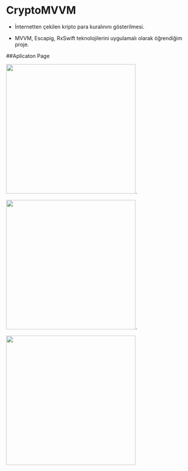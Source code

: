# CryptoMVVM

- İnternetten çekilen kripto para kuralınını gösterilmesi.

- MVVM, Escapig, RxSwift teknolojilerini uygulamalı olarak öğrendiğim proje.

##Aplicaton Page


<img src="https://github.com/Sarper-Bal/CryptoMVVM/assets/49680723/057ae8f4-ffe7-4830-a925-c9d2c237e29a" width="350">.

<img src="https://github.com/Sarper-Bal/CryptoMVVM/assets/49680723/c7aafae0-d752-47e7-a2b1-29d0c906b229" width="350">.

<img src="https://github.com/Sarper-Bal/CryptoMVVM/assets/49680723/c14ae0ea-8958-4f49-afb0-e2217022921e" width="350">

